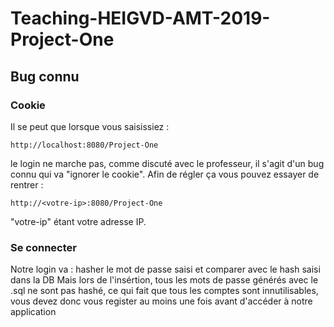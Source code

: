 # Teaching-HEIGVD-AMT-2019-Project-One

## Bug connu

### Cookie

Il se peut que lorsque vous saisissiez :
```
http://localhost:8080/Project-One
```
le login ne marche pas, comme discuté avec le professeur, il s'agit d'un bug connu qui va "ignorer le cookie". Afin de régler ça vous pouvez essayer de rentrer : 
```
http://<votre-ip>:8080/Project-One
```
"votre-ip" étant votre adresse IP.

### Se connecter

Notre login va : hasher le mot de passe saisi et comparer avec le hash saisi dans la DB
Mais lors de l'insértion, tous les mots de passe générés avec le .sql ne sont pas hashé, ce qui fait que tous les comptes sont innutilisables, vous devez donc vous register au moins une fois avant d'accéder à notre application
